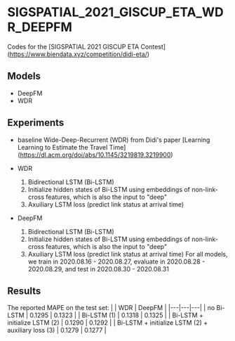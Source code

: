 # SIGSPATIAL_2021_GISCUP_ETA_WDR_DEEPFM
Codes for the [SIGSPATIAL 2021 GISCUP ETA Contest] (https://www.biendata.xyz/competition/didi-eta/)

## Models
- DeepFM
- WDR

## Experiments
- baseline Wide-Deep-Recurrent (WDR) from Didi's paper [Learning Learning to Estimate the Travel Time] (https://dl.acm.org/doi/abs/10.1145/3219819.3219900)

- WDR
  1. Bidirectional LSTM (Bi-LSTM)
  2. Initialize hidden states of Bi-LSTM using embeddings of non-link-cross features, which is also the input to "deep"
  3. Axuiliary LSTM loss (predict link status at arrival time)

- DeepFM
  1. Bidirectional LSTM (Bi-LSTM)
  2. Initialize hidden states of Bi-LSTM using embeddings of non-link-cross features, which is also the input to "deep"
  3. Axuiliary LSTM loss (predict link status at arrival time)
For all models, we train in 2020.08.16 - 2020.08.27, evaluate in 2020.08.28 - 2020.08.29, and test in 2020.08.30 - 2020.08.31

## Results
The reported MAPE on the test set:
|    | WDR | DeepFM |
|---|---|---|
| no Bi-LSTM | 0.1295  | 0.1323 |
| Bi-LSTM (1) | 0.1318  | 0.1325 |
| Bi-LSTM + initialize LSTM (2)  | 0.1290  | 0.1292 |
| Bi-LSTM + initialize LSTM (2) + auxiliary loss (3)  | 0.1279  | 0.1277 |




